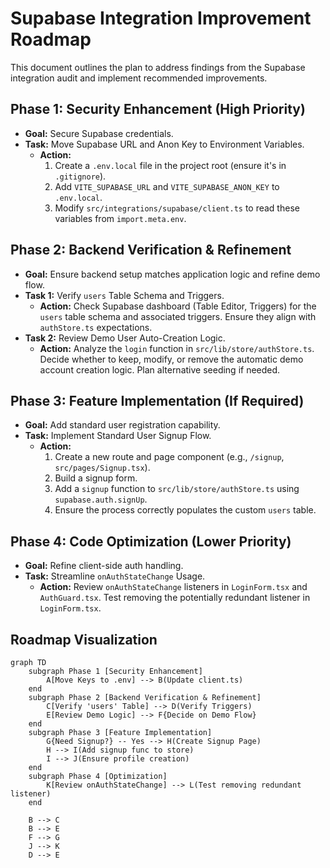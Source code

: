 # Supabase Integration Improvement Roadmap

This document outlines the plan to address findings from the Supabase integration audit and implement recommended improvements.

## Phase 1: Security Enhancement (High Priority)

*   **Goal:** Secure Supabase credentials.
*   **Task:** Move Supabase URL and Anon Key to Environment Variables.
    *   **Action:**
        1.  Create a `.env.local` file in the project root (ensure it's in `.gitignore`).
        2.  Add `VITE_SUPABASE_URL` and `VITE_SUPABASE_ANON_KEY` to `.env.local`.
        3.  Modify `src/integrations/supabase/client.ts` to read these variables from `import.meta.env`.

## Phase 2: Backend Verification & Refinement

*   **Goal:** Ensure backend setup matches application logic and refine demo flow.
*   **Task 1:** Verify `users` Table Schema and Triggers.
    *   **Action:** Check Supabase dashboard (Table Editor, Triggers) for the `users` table schema and associated triggers. Ensure they align with `authStore.ts` expectations.
*   **Task 2:** Review Demo User Auto-Creation Logic.
    *   **Action:** Analyze the `login` function in `src/lib/store/authStore.ts`. Decide whether to keep, modify, or remove the automatic demo account creation logic. Plan alternative seeding if needed.

## Phase 3: Feature Implementation (If Required)

*   **Goal:** Add standard user registration capability.
*   **Task:** Implement Standard User Signup Flow.
    *   **Action:**
        1.  Create a new route and page component (e.g., `/signup`, `src/pages/Signup.tsx`).
        2.  Build a signup form.
        3.  Add a `signup` function to `src/lib/store/authStore.ts` using `supabase.auth.signUp`.
        4.  Ensure the process correctly populates the custom `users` table.

## Phase 4: Code Optimization (Lower Priority)

*   **Goal:** Refine client-side auth handling.
*   **Task:** Streamline `onAuthStateChange` Usage.
    *   **Action:** Review `onAuthStateChange` listeners in `LoginForm.tsx` and `AuthGuard.tsx`. Test removing the potentially redundant listener in `LoginForm.tsx`.

## Roadmap Visualization

```mermaid
graph TD
    subgraph Phase 1 [Security Enhancement]
        A[Move Keys to .env] --> B(Update client.ts)
    end
    subgraph Phase 2 [Backend Verification & Refinement]
        C[Verify 'users' Table] --> D(Verify Triggers)
        E[Review Demo Logic] --> F{Decide on Demo Flow}
    end
    subgraph Phase 3 [Feature Implementation]
        G{Need Signup?} -- Yes --> H(Create Signup Page)
        H --> I(Add signup func to store)
        I --> J(Ensure profile creation)
    end
    subgraph Phase 4 [Optimization]
        K[Review onAuthStateChange] --> L(Test removing redundant listener)
    end

    B --> C
    B --> E
    F --> G
    J --> K
    D --> E